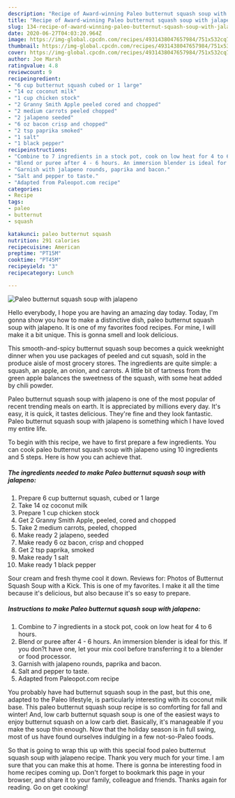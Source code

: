```yaml
---
description: "Recipe of Award-winning Paleo butternut squash soup with jalapeno"
title: "Recipe of Award-winning Paleo butternut squash soup with jalapeno"
slug: 134-recipe-of-award-winning-paleo-butternut-squash-soup-with-jalapeno
date: 2020-06-27T04:03:20.964Z
image: https://img-global.cpcdn.com/recipes/4931438047657984/751x532cq70/paleo-butternut-squash-soup-with-jalapeno-recipe-main-photo.jpg
thumbnail: https://img-global.cpcdn.com/recipes/4931438047657984/751x532cq70/paleo-butternut-squash-soup-with-jalapeno-recipe-main-photo.jpg
cover: https://img-global.cpcdn.com/recipes/4931438047657984/751x532cq70/paleo-butternut-squash-soup-with-jalapeno-recipe-main-photo.jpg
author: Joe Marsh
ratingvalue: 4.8
reviewcount: 9
recipeingredient:
- "6 cup butternut squash cubed or 1 large"
- "14 oz coconut milk"
- "1 cup chicken stock"
- "2 Granny Smith Apple peeled cored and chopped"
- "2 medium carrots peeled chopped"
- "2 jalapeno seeded"
- "6 oz bacon crisp and chopped"
- "2 tsp paprika smoked"
- "1 salt"
- "1 black pepper"
recipeinstructions:
- "Combine to 7 ingredients in a stock pot, cook on low heat for 4 to 6 hours."
- "Blend or puree after 4 - 6 hours. An immersion blender is ideal for this. If you don?t have one, let your mix cool before transferring it to a blender or food processor."
- "Garnish with jalapeno rounds, paprika and bacon."
- "Salt and pepper to taste."
- "Adapted from Paleopot.com recipe"
categories:
- Recipe
tags:
- paleo
- butternut
- squash

katakunci: paleo butternut squash 
nutrition: 291 calories
recipecuisine: American
preptime: "PT15M"
cooktime: "PT45M"
recipeyield: "3"
recipecategory: Lunch

---
```



![Paleo butternut squash soup with jalapeno](https://img-global.cpcdn.com/recipes/4931438047657984/751x532cq70/paleo-butternut-squash-soup-with-jalapeno-recipe-main-photo.jpg)

Hello everybody, I hope you are having an amazing day today. Today, I'm gonna show you how to make a distinctive dish, paleo butternut squash soup with jalapeno. It is one of my favorites food recipes. For mine, I will make it a bit unique. This is gonna smell and look delicious.

This smooth-and-spicy butternut squash soup becomes a quick weeknight dinner when you use packages of peeled and cut squash, sold in the produce aisle of most grocery stores. The ingredients are quite simple: a squash, an apple, an onion, and carrots. A little bit of tartness from the green apple balances the sweetness of the squash, with some heat added by chili powder.

Paleo butternut squash soup with jalapeno is one of the most popular of recent trending meals on earth. It is appreciated by millions every day. It's easy, it is quick, it tastes delicious. They're fine and they look fantastic. Paleo butternut squash soup with jalapeno is something which I have loved my entire life.


To begin with this recipe, we have to first prepare a few ingredients. You can cook paleo butternut squash soup with jalapeno using 10 ingredients and 5 steps. Here is how you can achieve that.

##### The ingredients needed to make Paleo butternut squash soup with jalapeno:

1. Prepare 6 cup butternut squash, cubed or 1 large
1. Take 14 oz coconut milk
1. Prepare 1 cup chicken stock
1. Get 2 Granny Smith Apple, peeled, cored and chopped
1. Take 2 medium carrots, peeled, chopped
1. Make ready 2 jalapeno, seeded
1. Make ready 6 oz bacon, crisp and chopped
1. Get 2 tsp paprika, smoked
1. Make ready 1 salt
1. Make ready 1 black pepper


Sour cream and fresh thyme cool it down. Reviews for: Photos of Butternut Squash Soup with a Kick. This is one of my favorites. I make it all the time because it&#39;s delicious, but also because it&#39;s so easy to prepare. 

##### Instructions to make Paleo butternut squash soup with jalapeno:

1. Combine to 7 ingredients in a stock pot, cook on low heat for 4 to 6 hours.
1. Blend or puree after 4 - 6 hours. An immersion blender is ideal for this. If you don?t have one, let your mix cool before transferring it to a blender or food processor.
1. Garnish with jalapeno rounds, paprika and bacon.
1. Salt and pepper to taste.
1. Adapted from Paleopot.com recipe


You probably have had butternut squash soup in the past, but this one, adapted to the Paleo lifestyle, is particularly interesting with its coconut milk base. This paleo butternut squash soup recipe is so comforting for fall and winter! And, low carb butternut squash soup is one of the easiest ways to enjoy butternut squash on a low carb diet. Basically, it&#39;s manageable if you make the soup thin enough. Now that the holiday season is in full swing, most of us have found ourselves indulging in a few not-so-Paleo foods. 

So that is going to wrap this up with this special food paleo butternut squash soup with jalapeno recipe. Thank you very much for your time. I am sure that you can make this at home. There is gonna be interesting food in home recipes coming up. Don't forget to bookmark this page in your browser, and share it to your family, colleague and friends. Thanks again for reading. Go on get cooking!
